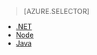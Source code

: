 > [AZURE.SELECTOR]
- [.NET](app-service-api-dotnet-get-started.md)
- [Node](app-service-api-nodejs-api-app.md)
- [Java](app-service-api-java-api-app.md)
